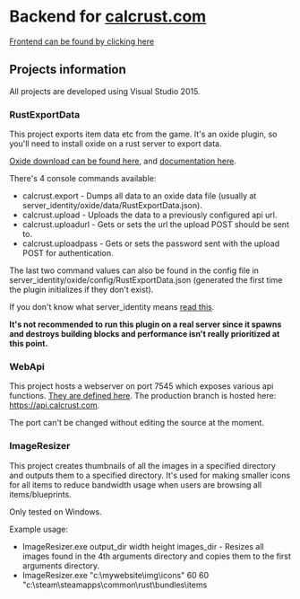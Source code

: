 # Backend for [calcrust.com](https://www.calcrust.com)

[Frontend can be found by clicking here](https://github.com/Skippeh/calcrust.com-frontend)

## Projects information

All projects are developed using Visual Studio 2015.

### RustExportData

This project exports item data etc from the game. It's an oxide plugin, so you'll need to install oxide on a rust server to export data.

[Oxide download can be found here](https://github.com/OxideMod/Snapshots), and [documentation here](http://docs.oxidemod.org).

There's 4 console commands available:
* calcrust.export - Dumps all data to an oxide data file (usually at server_identity/oxide/data/RustExportData.json).
* calcrust.upload - Uploads the data to a previously configured api url.
* calcrust.uploadurl - Gets or sets the url the upload POST should be sent to.
* calcrust.uploadpass - Gets or sets the password sent with the upload POST for authentication.

The last two command values can also be found in the config file in server_identity/oxide/config/RustExportData.json (generated the first time the plugin initializes if they don't exist).

If you don't know what server_identity means [read this](http://rustdev.facepunchstudios.com/dedicated-server).

**It's not recommended to run this plugin on a real server since it spawns and destroys building blocks and performance isn't really prioritized at this point.**

### WebApi

This project hosts a webserver on port 7545 which exposes various api functions. [They are defined here](https://github.com/Skippeh/calcrust.com-backend/blob/master/WebAPI/ApiModule.cs). The production branch is hosted here: https://api.calcrust.com.

The port can't be changed without editing the source at the moment.

### ImageResizer

This project creates thumbnails of all the images in a specified directory and outputs them to a specified directory. It's used for making smaller icons for all items to reduce bandwidth usage when users are browsing all items/blueprints.

Only tested on Windows.

Example usage:
* ImageResizer.exe output_dir width height images_dir - Resizes all images found in the 4th arguments directory and copies them to the first arguments directory.
* ImageResizer.exe "c:\mywebsite\img\icons" 60 60 "c:\steam\steamapps\common\rust\bundles\items
